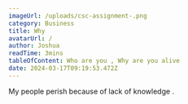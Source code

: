 ```yaml
---
imageUrl: /uploads/csc-assignment-.png
category: Business
title: Why
avatarUrl: /
author: Joshua
readTime: 3mins
tableOfContent: Who are you , Why are you alive
date: 2024-03-17T09:19:53.472Z
---
```

M﻿y people perish because of lack of knowledge .